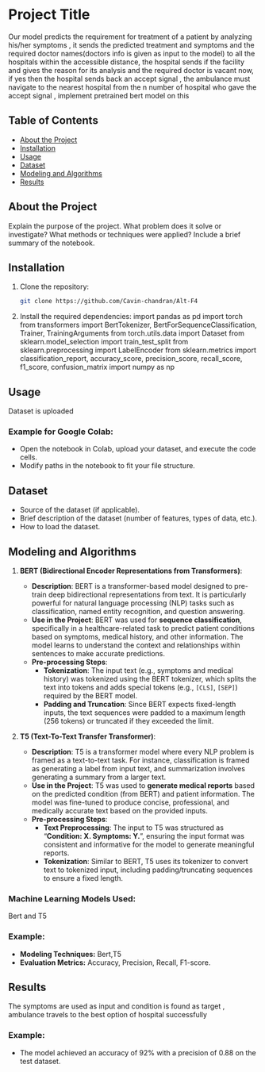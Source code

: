 
# Project Title

Our model predicts the requirement for treatment of a patient by analyzing his/her symptoms , it sends the predicted treatment and symptoms and the required doctor names(doctors info is given as input to the model) to all the hospitals within the accessible distance, the hospital sends if the facility and gives the reason for its analysis and the required doctor is vacant now, if yes then the hospital sends back an accept signal , the ambulance must navigate to the nearest hospital from the n number of hospital who gave the accept signal , implement pretrained bert model on this

## Table of Contents

- [About the Project](#about-the-project)
- [Installation](#installation)
- [Usage](#usage)
- [Dataset](#dataset)
- [Modeling and Algorithms](#modeling-and-algorithms)
- [Results](#results)


## About the Project

Explain the purpose of the project. What problem does it solve or investigate? What methods or techniques were applied? Include a brief summary of the notebook.

## Installation

1. Clone the repository:
   ```bash
   git clone https://github.com/Cavin-chandran/Alt-F4
   ```
2. Install the required dependencies:
    import pandas as pd
import torch
from transformers import BertTokenizer, BertForSequenceClassification, Trainer, TrainingArguments
from torch.utils.data import Dataset
from sklearn.model_selection import train_test_split
from sklearn.preprocessing import LabelEncoder
from sklearn.metrics import classification_report, accuracy_score, precision_score, recall_score, f1_score, confusion_matrix
import numpy as np


## Usage

Dataset is uploaded

### Example for Google Colab:
- Open the notebook in Colab, upload your dataset, and execute the code cells.
- Modify paths in the notebook to fit your file structure.

## Dataset

- Source of the dataset (if applicable).
- Brief description of the dataset (number of features, types of data, etc.).
- How to load the dataset.

## Modeling and Algorithms

1. **BERT (Bidirectional Encoder Representations from Transformers)**:
   - **Description**: BERT is a transformer-based model designed to pre-train deep bidirectional representations from text. It is particularly powerful for natural language processing (NLP) tasks such as classification, named entity recognition, and question answering.
   - **Use in the Project**: BERT was used for **sequence classification**, specifically in a healthcare-related task to predict patient conditions based on symptoms, medical history, and other information. The model learns to understand the context and relationships within sentences to make accurate predictions.
   - **Pre-processing Steps**:
     - **Tokenization**: The input text (e.g., symptoms and medical history) was tokenized using the BERT tokenizer, which splits the text into tokens and adds special tokens (e.g., `[CLS]`, `[SEP]`) required by the BERT model.
     - **Padding and Truncation**: Since BERT expects fixed-length inputs, the text sequences were padded to a maximum length (256 tokens) or truncated if they exceeded the limit.

2. **T5 (Text-To-Text Transfer Transformer)**:
   - **Description**: T5 is a transformer model where every NLP problem is framed as a text-to-text task. For instance, classification is framed as generating a label from input text, and summarization involves generating a summary from a larger text.
   - **Use in the Project**: T5 was used to **generate medical reports** based on the predicted condition (from BERT) and patient information. The model was fine-tuned to produce concise, professional, and medically accurate text based on the provided inputs.
   - **Pre-processing Steps**:
     - **Text Preprocessing**: The input to T5 was structured as “**Condition: X. Symptoms: Y.**”, ensuring the input format was consistent and informative for the model to generate meaningful reports.
     - **Tokenization**: Similar to BERT, T5 uses its tokenizer to convert text to tokenized input, including padding/truncating sequences to ensure a fixed length.



### Machine Learning Models Used:
Bert and T5



### Example:
- **Modeling Techniques:** Bert,T5
- **Evaluation Metrics:** Accuracy, Precision, Recall, F1-score.

## Results

The symptoms are used as input and condition is found as target , ambulance travels to the best option of hospital successfully

### Example:
- The model achieved an accuracy of 92% with a precision of 0.88 on the test dataset.



